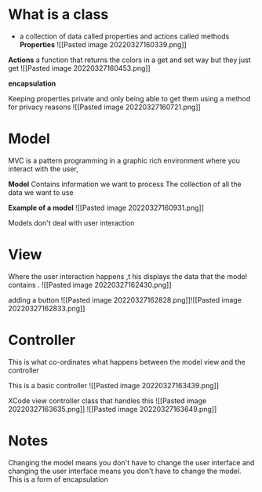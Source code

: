 # What is a class 
- a collection of data called properties and actions called methods
**Properties**
![[Pasted image 20220327160339.png]]

**Actions**
a function that returns the colors in a get and set way but they just get 
![[Pasted image 20220327160453.png]]

**encapsulation**

Keeping properties private and only being able to get them using a method for privacy reasons 
![[Pasted image 20220327160721.png]]

# Model 
MVC is a pattern programming in a graphic rich environment where you interact with the user,

**Model**
Contains information we want to process 
The collection of all the data we want to use 

**Example of a model**
![[Pasted image 20220327160931.png]]

Models don't deal with user interaction 

# View 
Where the user interaction happens ,t  his displays the data that the model contains .
![[Pasted image 20220327162430.png]]

adding a button
![[Pasted image 20220327162828.png]]![[Pasted image 20220327162833.png]]

# Controller 
This is what co-ordinates what happens between the model view and the controller 

This is a basic controller 
![[Pasted image 20220327163439.png]]

XCode view controller class that handles this 
![[Pasted image 20220327163635.png]]
![[Pasted image 20220327163649.png]]


# Notes
Changing the model means you don't have to change the user interface and changing the user interface means you don't have to change the model. 
This is a form of encapsulation 